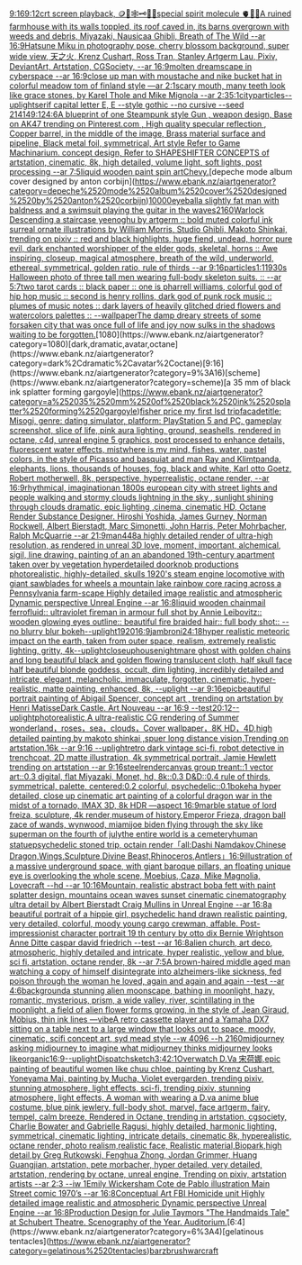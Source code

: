 [9:16](https://www.ebank.nz/aiartgenerator?category=9%3A16)[9:12](https://www.ebank.nz/aiartgenerator?category=9%3A12)[crt screen playback, 🪙🥚🕸🗝🫧👄special spirit molecule 🫀🌈✨](https://www.ebank.nz/aiartgenerator?category=crt%2520screen%2520playback%2C%2520%F0%9F%AA%99%F0%9F%A5%9A%F0%9F%95%B8%F0%9F%97%9D%F0%9F%AB%A7%F0%9F%91%84special%2520spirit%2520molecule%2520%F0%9F%AB%80%F0%9F%8C%88%E2%9C%A8)[A ruined farmhouse with its walls toppled, its roof caved in, its barns overgrown with weeds and debris, Miyazaki, Nausicaa Ghibli, Breath of The Wild --ar 16:9](https://www.ebank.nz/aiartgenerator?category=A%2520ruined%2520farmhouse%2520with%2520its%2520walls%2520toppled%2C%2520its%2520roof%2520caved%2520in%2C%2520its%2520barns%2520overgrown%2520with%2520weeds%2520and%2520debris%2C%2520Miyazaki%2C%2520Nausicaa%2520Ghibli%2C%2520Breath%2520of%2520The%2520Wild%2520--ar%252016%3A9)[Hatsune Miku in photography pose, cherry blossom background, super wide view, 天之火, Krenz Cushart, Ross Tran, Stanley Artgerm Lau, Pixiv, DeviantArt, Artstation, CGSociety, --ar 16:9](https://www.ebank.nz/aiartgenerator?category=Hatsune%2520Miku%2520in%2520photography%2520pose%2C%2520cherry%2520blossom%2520background%2C%2520super%2520wide%2520view%2C%2520%E5%A4%A9%E4%B9%8B%E7%81%AB%2C%2520Krenz%2520Cushart%2C%2520Ross%2520Tran%2C%2520Stanley%2520Artgerm%2520Lau%2C%2520Pixiv%2C%2520DeviantArt%2C%2520Artstation%2C%2520CGSociety%2C%2520--ar%252016%3A9)[molten dreamscape in cyberspace --ar 16:9](https://www.ebank.nz/aiartgenerator?category=molten%2520dreamscape%2520in%2520cyberspace%2520--ar%252016%3A9)[close up man with moustache and nike bucket hat in colorful meadow tom of finland style —ar 2:1](https://www.ebank.nz/aiartgenerator?category=close%2520up%2520man%2520with%2520moustache%2520and%2520nike%2520bucket%2520hat%2520in%2520colorful%2520meadow%2520tom%2520of%2520finland%2520style%2520%E2%80%94ar%25202%3A1)[scary mouth, many teeth look like grace stones, by Karel Thole and Mike Mignola --ar 2:3](https://www.ebank.nz/aiartgenerator?category=scary%2520mouth%2C%2520many%2520teeth%2520look%2520like%2520grace%2520stones%2C%2520by%2520Karel%2520Thole%2520and%2520Mike%2520Mignola%2520--ar%25202%3A3)[5:1](https://www.ebank.nz/aiartgenerator?category=5%3A1)[city](https://www.ebank.nz/aiartgenerator?category=city)[particles](https://www.ebank.nz/aiartgenerator?category=particles)[--uplight](https://www.ebank.nz/aiartgenerator?category=--uplight)[serif capital letter E, E --style gothic --no cursive --seed 21414](https://www.ebank.nz/aiartgenerator?category=serif%2520capital%2520letter%2520E%2C%2520E%2520--style%2520gothic%2520--no%2520cursive%2520--seed%252021414)[9:12](https://www.ebank.nz/aiartgenerator?category=9%3A12)[4:6](https://www.ebank.nz/aiartgenerator?category=4%3A6)[A blueprint of one Steampunk style Gun , weapon design, Base on AK47 trending on Pinterest.com , High quality specular reflection ,  Copper  barrel, in the middle of the image, Brass material surface and pipeline,  Black metal foil, symmetrical,  Art style Refer to Game Machinarium.  concept design, Refer to SHAPESHIFTER CONCEPTS  of artstation, cinematic,  8k, high detailed,  volume light,  soft lights,  post processing    --ar 7:5](https://www.ebank.nz/aiartgenerator?category=A%2520blueprint%2520of%2520one%2520Steampunk%2520style%2520Gun%2520%2C%2520weapon%2520design%2C%2520Base%2520on%2520AK47%2520trending%2520on%2520Pinterest.com%2520%2C%2520High%2520quality%2520specular%2520reflection%2520%2C%2520%2520Copper%2520%2520barrel%2C%2520in%2520the%2520middle%2520of%2520the%2520image%2C%2520Brass%2520material%2520surface%2520and%2520pipeline%2C%2520%2520Black%2520metal%2520foil%2C%2520symmetrical%2C%2520%2520Art%2520style%2520Refer%2520to%2520Game%2520Machinarium.%2520%2520concept%2520design%2C%2520Refer%2520to%2520SHAPESHIFTER%2520CONCEPTS%2520%2520of%2520artstation%2C%2520cinematic%2C%2520%25208k%2C%2520high%2520detailed%2C%2520%2520volume%2520light%2C%2520%2520soft%2520lights%2C%2520%2520post%2520processing%2520%2520%2520%2520--ar%25207%3A5)[liquid wooden paint spin art](https://www.ebank.nz/aiartgenerator?category=liquid%2520wooden%2520paint%2520spin%2520art)[Chevy.](https://www.ebank.nz/aiartgenerator?category=Chevy.)[depeche mode album cover designed by anton corbijn](https://www.ebank.nz/aiartgenerator?category=depeche%2520mode%2520album%2520cover%2520designed%2520by%2520anton%2520corbijn)[10000](https://www.ebank.nz/aiartgenerator?category=10000)[eyeball](https://www.ebank.nz/aiartgenerator?category=eyeball)[a slightly fat man with baldness and a swimsuit playing the guitar in the waves](https://www.ebank.nz/aiartgenerator?category=a%2520slightly%2520fat%2520man%2520with%2520baldness%2520and%2520a%2520swimsuit%2520playing%2520the%2520guitar%2520in%2520the%2520waves)[2160](https://www.ebank.nz/aiartgenerator?category=2160)[Warlock Descending a staircase yeenoghu by artgerm :: bold muted colorful ink surreal ornate illustrations by William Morris, Studio Ghibli, Makoto Shinkai, trending on pixiv :: red and black highlights, huge fiend, undead, horror pure evil, dark enchanted worshipper of the elder gods, skeletal, horns :: Awe inspiring, closeup, magical atmosphere, breath of the wild, underworld, ethereal, symmetrical, golden ratio, rule of thirds --ar 9:16](https://www.ebank.nz/aiartgenerator?category=Warlock%2520Descending%2520a%2520staircase%2520yeenoghu%2520by%2520artgerm%2520%3A%3A%2520bold%2520muted%2520colorful%2520ink%2520surreal%2520ornate%2520illustrations%2520by%2520William%2520Morris%2C%2520Studio%2520Ghibli%2C%2520Makoto%2520Shinkai%2C%2520trending%2520on%2520pixiv%2520%3A%3A%2520red%2520and%2520black%2520highlights%2C%2520huge%2520fiend%2C%2520undead%2C%2520horror%2520pure%2520evil%2C%2520dark%2520enchanted%2520worshipper%2520of%2520the%2520elder%2520gods%2C%2520skeletal%2C%2520horns%2520%3A%3A%2520Awe%2520inspiring%2C%2520closeup%2C%2520magical%2520atmosphere%2C%2520breath%2520of%2520the%2520wild%2C%2520underworld%2C%2520ethereal%2C%2520symmetrical%2C%2520golden%2520ratio%2C%2520rule%2520of%2520thirds%2520--ar%25209%3A16)[particles](https://www.ebank.nz/aiartgenerator?category=particles)[1:1](https://www.ebank.nz/aiartgenerator?category=1%3A1)[1930s Halloween photo of three tall men wearing full-body skeleton suits. :: --ar 5:7](https://www.ebank.nz/aiartgenerator?category=1930s%2520Halloween%2520photo%2520of%2520three%2520tall%2520men%2520wearing%2520full-body%2520skeleton%2520suits.%2520%3A%3A%2520--ar%25205%3A7)[two tarot cards :: black paper :: one is pharrell williams, colorful god of hip hop music :: second is henry rollins, dark god of punk rock music :: plumes of music notes :: dark layers of heavily glitched dried flowers and watercolors palettes :: --wallpaper](https://www.ebank.nz/aiartgenerator?category=two%2520tarot%2520cards%2520%3A%3A%2520black%2520paper%2520%3A%3A%2520one%2520is%2520pharrell%2520williams%2C%2520colorful%2520god%2520of%2520hip%2520hop%2520music%2520%3A%3A%2520second%2520is%2520henry%2520rollins%2C%2520dark%2520god%2520of%2520punk%2520rock%2520music%2520%3A%3A%2520plumes%2520of%2520music%2520notes%2520%3A%3A%2520dark%2520layers%2520of%2520heavily%2520glitched%2520dried%2520flowers%2520and%2520watercolors%2520palettes%2520%3A%3A%2520--wallpaper)[The damp dreary streets of some forsaken city that was once full of life and joy now sulks in the shadows waiting to be forgotten.](https://www.ebank.nz/aiartgenerator?category=The%2520damp%2520dreary%2520streets%2520of%2520some%2520forsaken%2520city%2520that%2520was%2520once%2520full%2520of%2520life%2520and%2520joy%2520now%2520sulks%2520in%2520the%2520shadows%2520waiting%2520to%2520be%2520forgotten.)[1080](https://www.ebank.nz/aiartgenerator?category=1080)[dark,dramatic,avatar,octane](https://www.ebank.nz/aiartgenerator?category=dark%2Cdramatic%2Cavatar%2Coctane)[9:16](https://www.ebank.nz/aiartgenerator?category=9%3A16)[scheme](https://www.ebank.nz/aiartgenerator?category=scheme)[a 35 mm of black ink splatter forming gargoyle](https://www.ebank.nz/aiartgenerator?category=a%252035%2520mm%2520of%2520black%2520ink%2520splatter%2520forming%2520gargoyle)[fisher price my first lsd trip](https://www.ebank.nz/aiartgenerator?category=fisher%2520price%2520my%2520first%2520lsd%2520trip)[facade](https://www.ebank.nz/aiartgenerator?category=facade)[title: Misogi, genre: dating simulator, platform: PlayStation 5 and PC, gameplay screenshot, slice of life, pink aura lighting, ground, seashells, rendered in octane, c4d, unreal engine 5 graphics, post processed to enhance details, fluorescent water effects, mist](https://www.ebank.nz/aiartgenerator?category=title%3A%2520Misogi%2C%2520genre%3A%2520dating%2520simulator%2C%2520platform%3A%2520PlayStation%25205%2520and%2520PC%2C%2520gameplay%2520screenshot%2C%2520slice%2520of%2520life%2C%2520pink%2520aura%2520lighting%2C%2520ground%2C%2520seashells%2C%2520rendered%2520in%2520octane%2C%2520c4d%2C%2520unreal%2520engine%25205%2520graphics%2C%2520post%2520processed%2520to%2520enhance%2520details%2C%2520fluorescent%2520water%2520effects%2C%2520mist)[where is my mind, fishes, water, pastel colors, in the style of Picasso and basquiat and man Ray and Klimt](https://www.ebank.nz/aiartgenerator?category=where%2520is%2520my%2520mind%2C%2520fishes%2C%2520water%2C%2520pastel%2520colors%2C%2520in%2520the%2520style%2520of%2520Picasso%2520and%2520basquiat%2520and%2520man%2520Ray%2520and%2520Klimt)[panda, elephants, lions, thousands of houses, fog, black and white, Karl otto Goetz, Robert motherwell, 8k, perspective, hyperrealistic, octane render, --ar 16:9](https://www.ebank.nz/aiartgenerator?category=panda%2C%2520elephants%2C%2520lions%2C%2520thousands%2520of%2520houses%2C%2520fog%2C%2520black%2520and%2520white%2C%2520Karl%2520otto%2520Goetz%2C%2520Robert%2520motherwell%2C%25208k%2C%2520perspective%2C%2520hyperrealistic%2C%2520octane%2520render%2C%2520--ar%252016%3A9)[rhythmical, imagination](https://www.ebank.nz/aiartgenerator?category=rhythmical%2C%2520imagination)[an 1800s european city with street lights and people walking and stormy clouds lightning in the sky , sunlight shining through clouds  dramatic, epic lighting ,cinema, cinematic HD, Octane Render Substance Designer. Hiroshi Yoshida, James Gurney, Norman Rockwell, Albert Bierstadt, Marc Simonetti, John Harris, Peter Mohrbacher, Ralph McQuarrie --ar 21:9](https://www.ebank.nz/aiartgenerator?category=an%25201800s%2520european%2520city%2520with%2520street%2520lights%2520and%2520people%2520walking%2520and%2520stormy%2520clouds%2520lightning%2520in%2520the%2520sky%2520%2C%2520sunlight%2520shining%2520through%2520clouds%2520%2520dramatic%2C%2520epic%2520lighting%2520%2Ccinema%2C%2520cinematic%2520HD%2C%2520Octane%2520Render%2520Substance%2520Designer.%2520Hiroshi%2520Yoshida%2C%2520James%2520Gurney%2C%2520Norman%2520Rockwell%2C%2520Albert%2520Bierstadt%2C%2520Marc%2520Simonetti%2C%2520John%2520Harris%2C%2520Peter%2520Mohrbacher%2C%2520Ralph%2520McQuarrie%2520--ar%252021%3A9)[man](https://www.ebank.nz/aiartgenerator?category=man)[448](https://www.ebank.nz/aiartgenerator?category=448)[a highly detailed render of ultra-high resolution, as rendered in unreal 3D love, moment, important, alchemical, sigil, line drawing, painting of an  an abandoned 19th-century apartment taken over by vegetation hyperdetailed doorknob productions photorealistic, highly-detailed, skulls 1920's steam engine locomotive with giant sawblades for wheels a mountain lake rainbow core racing across a Pennsylvania farm-scape Highly detailed image realistic and atmospheric Dynamic perspective Unreal Engine --ar 16:8](https://www.ebank.nz/aiartgenerator?category=a%2520highly%2520detailed%2520render%2520of%2520ultra-high%2520resolution%2C%2520as%2520rendered%2520in%2520unreal%25203D%2520love%2C%2520moment%2C%2520important%2C%2520alchemical%2C%2520sigil%2C%2520line%2520drawing%2C%2520painting%2520of%2520an%2520%2520an%2520abandoned%252019th-century%2520apartment%2520taken%2520over%2520by%2520vegetation%2520hyperdetailed%2520doorknob%2520productions%2520photorealistic%2C%2520highly-detailed%2C%2520skulls%25201920%27s%2520steam%2520engine%2520locomotive%2520with%2520giant%2520sawblades%2520for%2520wheels%2520a%2520mountain%2520lake%2520rainbow%2520core%2520racing%2520across%2520a%2520Pennsylvania%2520farm-scape%2520Highly%2520detailed%2520image%2520realistic%2520and%2520atmospheric%2520Dynamic%2520perspective%2520Unreal%2520Engine%2520--ar%252016%3A8)[liquid wooden chainmail ferrofluid:: ultraviolet fireman in armour full shot by Annie Leibovitz:: wooden glowing eyes outline:: beautiful fire braided hair:: full body shot:: --no blurry blur bokeh](https://www.ebank.nz/aiartgenerator?category=liquid%2520wooden%2520chainmail%2520ferrofluid%3A%3A%2520ultraviolet%2520fireman%2520in%2520armour%2520full%2520shot%2520by%2520Annie%2520Leibovitz%3A%3A%2520wooden%2520glowing%2520eyes%2520outline%3A%3A%2520beautiful%2520fire%2520braided%2520hair%3A%3A%2520full%2520body%2520shot%3A%3A%2520--no%2520blurry%2520blur%2520bokeh)[--uplight](https://www.ebank.nz/aiartgenerator?category=--uplight)[1920](https://www.ebank.nz/aiartgenerator?category=1920)[16:9](https://www.ebank.nz/aiartgenerator?category=16%3A9)[jambroni](https://www.ebank.nz/aiartgenerator?category=jambroni)[24:18](https://www.ebank.nz/aiartgenerator?category=24%3A18)[hyper realistic meteoric impact on the earth, taken from outer space, realism, extremely realistic lighting, gritty, 4k](https://www.ebank.nz/aiartgenerator?category=hyper%2520realistic%2520meteoric%2520impact%2520on%2520the%2520earth%2C%2520taken%2520from%2520outer%2520space%2C%2520realism%2C%2520extremely%2520realistic%2520lighting%2C%2520gritty%2C%25204k)[--uplight](https://www.ebank.nz/aiartgenerator?category=--uplight)[closeup](https://www.ebank.nz/aiartgenerator?category=closeup)[house](https://www.ebank.nz/aiartgenerator?category=house)[nightmare ghost with golden chains and long beautiful black and golden flowing translucent cloth, half skull face half beautiful blonde goddess, occult, dim lighting, incredibly detailed and intricate, elegant, melancholic, immaculate, forgotten, cinematic, hyper-realistic, matte painting, enhanced, 8k, --uplight --ar 9:16](https://www.ebank.nz/aiartgenerator?category=nightmare%2520ghost%2520with%2520golden%2520chains%2520and%2520long%2520beautiful%2520black%2520and%2520golden%2520flowing%2520translucent%2520cloth%2C%2520half%2520skull%2520face%2520half%2520beautiful%2520blonde%2520goddess%2C%2520occult%2C%2520dim%2520lighting%2C%2520incredibly%2520detailed%2520and%2520intricate%2C%2520elegant%2C%2520melancholic%2C%2520immaculate%2C%2520forgotten%2C%2520cinematic%2C%2520hyper-realistic%2C%2520matte%2520painting%2C%2520enhanced%2C%25208k%2C%2520--uplight%2520--ar%25209%3A16)[epic](https://www.ebank.nz/aiartgenerator?category=epic)[beautiful portrait painting of Abigail Spencer, concept art , trending on artstation by Henri Matisse](https://www.ebank.nz/aiartgenerator?category=beautiful%2520portrait%2520painting%2520of%2520Abigail%2520Spencer%2C%2520concept%2520art%2520%2C%2520trending%2520on%2520artstation%2520by%2520Henri%2520Matisse)[Dark Castle. Art Nouveau --ar 16:9 --test](https://www.ebank.nz/aiartgenerator?category=Dark%2520Castle.%2520Art%2520Nouveau%2520--ar%252016%3A9%2520--test)[20:12](https://www.ebank.nz/aiartgenerator?category=20%3A12)[--uplight](https://www.ebank.nz/aiartgenerator?category=--uplight)[photorealistic,A ultra-realistic CG rendering of Summer wonderland，roses，sea，clouds，Cover wallpaper，8K HD，4D,high detailed painting,by makoto shinkai ,spuer long distance vision,Trending on artstation.16k --ar 9:16 --uplight](https://www.ebank.nz/aiartgenerator?category=photorealistic%2CA%2520ultra-realistic%2520CG%2520rendering%2520of%2520Summer%2520wonderland%EF%BC%8Croses%EF%BC%8Csea%EF%BC%8Cclouds%EF%BC%8CCover%2520wallpaper%EF%BC%8C8K%2520HD%EF%BC%8C4D%2Chigh%2520detailed%2520painting%2Cby%2520makoto%2520shinkai%2520%2Cspuer%2520long%2520distance%2520vision%2CTrending%2520on%2520artstation.16k%2520--ar%25209%3A16%2520--uplight)[retro dark vintage sci-fi, robot detective in trenchcoat, 2D matte illustration, 4k symmetrical portrait, Jamie Hewlett trending on artstation --ar 9:16](https://www.ebank.nz/aiartgenerator?category=retro%2520dark%2520vintage%2520sci-fi%2C%2520robot%2520detective%2520in%2520trenchcoat%2C%25202D%2520matte%2520illustration%2C%25204k%2520symmetrical%2520portrait%2C%2520Jamie%2520Hewlett%2520trending%2520on%2520artstation%2520--ar%25209%3A16)[steel](https://www.ebank.nz/aiartgenerator?category=steel)[render](https://www.ebank.nz/aiartgenerator?category=render)[canvas group treant::1 vector art::0.3 digital, flat Miyazaki, Monet, hd, 8k::0.3 D&D::0.4 rule of thirds, symmetrical, palette, centered:0.2 colorful, psychedelic::0.1](https://www.ebank.nz/aiartgenerator?category=canvas%2520group%2520treant%3A%3A1%2520vector%2520art%3A%3A0.3%2520digital%2C%2520flat%2520Miyazaki%2C%2520Monet%2C%2520hd%2C%25208k%3A%3A0.3%2520D%26D%3A%3A0.4%2520rule%2520of%2520thirds%2C%2520symmetrical%2C%2520palette%2C%2520centered%3A0.2%2520colorful%2C%2520psychedelic%3A%3A0.1)[bokeh](https://www.ebank.nz/aiartgenerator?category=bokeh)[a hyper detailed, close up cinematic art painting of a colorful dragon war in the midst of a tornado, IMAX 3D, 8k HDR —aspect 16:9](https://www.ebank.nz/aiartgenerator?category=a%2520hyper%2520detailed%2C%2520close%2520up%2520cinematic%2520art%2520painting%2520of%2520a%2520colorful%2520dragon%2520war%2520in%2520the%2520midst%2520of%2520a%2520tornado%2C%2520IMAX%25203D%2C%25208k%2520HDR%2520%E2%80%94aspect%252016%3A9)[marble statue of lord freiza, sculpture, 4k render,museum of history,Emperor Frieza, dragon ball z](https://www.ebank.nz/aiartgenerator?category=marble%2520statue%2520of%2520lord%2520freiza%2C%2520sculpture%2C%25204k%2520render%2Cmuseum%2520of%2520history%2CEmperor%2520Frieza%2C%2520dragon%2520ball%2520z)[ace of wands, wynwood, miami](https://www.ebank.nz/aiartgenerator?category=ace%2520of%2520wands%2C%2520wynwood%2C%2520miami)[joe biden flying through the sky like superman on the fourth of july](https://www.ebank.nz/aiartgenerator?category=joe%2520biden%2520flying%2520through%2520the%2520sky%2520like%2520superman%2520on%2520the%2520fourth%2520of%2520july)[the entire world is a cemetery](https://www.ebank.nz/aiartgenerator?category=the%2520entire%2520world%2520is%2520a%2520cemetery)[human statue](https://www.ebank.nz/aiartgenerator?category=human%2520statue)[psychedelic stoned trip, octain render](https://www.ebank.nz/aiartgenerator?category=psychedelic%2520stoned%2520trip%2C%2520octain%2520render)[「all:Dashi Namdakov,Chinese Dragon,Wings,Sculpture,Divine Beast,Rhinoceros,Antlers」](https://www.ebank.nz/aiartgenerator?category=%E3%80%8Call%3ADashi%2520Namdakov%2CChinese%2520Dragon%2CWings%2CSculpture%2CDivine%2520Beast%2CRhinoceros%2CAntlers%E3%80%8D)[16:9](https://www.ebank.nz/aiartgenerator?category=16%3A9)[illustration of a massive underground space, with giant baroque pillars, an  floating  unique eye is overlooking the whole scene, Moebius, Caza, Mike Magnolia, Lovecraft --hd --ar 10:16](https://www.ebank.nz/aiartgenerator?category=illustration%2520of%2520a%2520massive%2520underground%2520space%2C%2520with%2520giant%2520baroque%2520pillars%2C%2520an%2520%2520floating%2520%2520unique%2520eye%2520is%2520overlooking%2520the%2520whole%2520scene%2C%2520Moebius%2C%2520Caza%2C%2520Mike%2520Magnolia%2C%2520Lovecraft%2520--hd%2520--ar%252010%3A16)[Mountain, realistic abstract boba fett with paint splatter design, mountains ocean waves sunset cinematic cinematography ultra detail by Albert Bierstadt Craig Mullins in Unreal Engine --ar 16:8](https://www.ebank.nz/aiartgenerator?category=Mountain%2C%2520realistic%2520abstract%2520boba%2520fett%2520with%2520paint%2520splatter%2520design%2C%2520mountains%2520ocean%2520waves%2520sunset%2520cinematic%2520cinematography%2520ultra%2520detail%2520by%2520Albert%2520Bierstadt%2520Craig%2520Mullins%2520in%2520Unreal%2520Engine%2520--ar%252016%3A8)[a beautiful portrait of a hippie girl, psychedelic hand drawn realistic painting, very detailed, colorful, moody young cargo crewman, affable. Post-impressionist character portrait 19 th century by otto dix Bernie Wrightson Anne Ditte caspar david friedrich --test --ar 16:8](https://www.ebank.nz/aiartgenerator?category=a%2520beautiful%2520portrait%2520of%2520a%2520hippie%2520girl%2C%2520psychedelic%2520hand%2520drawn%2520realistic%2520painting%2C%2520very%2520detailed%2C%2520colorful%2C%2520moody%2520young%2520cargo%2520crewman%2C%2520affable.%2520Post-impressionist%2520character%2520portrait%252019%2520th%2520century%2520by%2520otto%2520dix%2520Bernie%2520Wrightson%2520Anne%2520Ditte%2520caspar%2520david%2520friedrich%2520--test%2520--ar%252016%3A8)[alien church, art deco, atmospheric, highly detailed and intricate, hyper realistic, yellow and blue, sci fi, artstation, octane render, 8k --ar 7:5](https://www.ebank.nz/aiartgenerator?category=alien%2520church%2C%2520art%2520deco%2C%2520atmospheric%2C%2520highly%2520detailed%2520and%2520intricate%2C%2520hyper%2520realistic%2C%2520yellow%2520and%2520blue%2C%2520sci%2520fi%2C%2520artstation%2C%2520octane%2520render%2C%25208k%2520--ar%25207%3A5)[A brown-haired middle aged man watching a copy of himself disintegrate into alzheimers-like sickness, fed poison through the woman he loved, again and again and again --test --ar 4:6](https://www.ebank.nz/aiartgenerator?category=A%2520brown-haired%2520middle%2520aged%2520man%2520watching%2520a%2520copy%2520of%2520himself%2520disintegrate%2520into%2520alzheimers-like%2520sickness%2C%2520fed%2520poison%2520through%2520the%2520woman%2520he%2520loved%2C%2520again%2520and%2520again%2520and%2520again%2520--test%2520--ar%25204%3A6)[background](https://www.ebank.nz/aiartgenerator?category=background)[a stunning alien moonscape, bathing in moonlight, hazy, romantic, mysterious, prism, a wide valley, river, scintillating in the moonlight, a field of alien flower forms growing, in the style of Jean Giraud, Möbius, thin ink lines —vibe](https://www.ebank.nz/aiartgenerator?category=a%2520stunning%2520alien%2520moonscape%2C%2520bathing%2520in%2520moonlight%2C%2520hazy%2C%2520romantic%2C%2520mysterious%2C%2520prism%2C%2520a%2520wide%2520valley%2C%2520river%2C%2520scintillating%2520in%2520the%2520moonlight%2C%2520a%2520field%2520of%2520alien%2520flower%2520forms%2520growing%2C%2520in%2520the%2520style%2520of%2520Jean%2520Giraud%2C%2520M%C3%B6bius%2C%2520thin%2520ink%2520lines%2520%E2%80%94vibe)[A retro cassette player and a Yamaha DX7 sitting on a table next to a large window that looks out to space, moody, cinematic, scifi concept art, syd mead style   --w 4096 --h 2160](https://www.ebank.nz/aiartgenerator?category=A%2520retro%2520cassette%2520player%2520and%2520a%2520Yamaha%2520DX7%2520sitting%2520on%2520a%2520table%2520next%2520to%2520a%2520large%2520window%2520that%2520looks%2520out%2520to%2520space%2C%2520moody%2C%2520cinematic%2C%2520scifi%2520concept%2520art%2C%2520syd%2520mead%2520style%2520%2520%2520--w%25204096%2520--h%25202160)[midjourney asking midjourney to imagine what midjourney thinks midjourney looks like](https://www.ebank.nz/aiartgenerator?category=midjourney%2520asking%2520midjourney%2520to%2520imagine%2520what%2520midjourney%2520thinks%2520midjourney%2520looks%2520like)[organic](https://www.ebank.nz/aiartgenerator?category=organic)[16:9](https://www.ebank.nz/aiartgenerator?category=16%3A9)[--uplight](https://www.ebank.nz/aiartgenerator?category=--uplight)[Dispatch](https://www.ebank.nz/aiartgenerator?category=Dispatch)[sketch](https://www.ebank.nz/aiartgenerator?category=sketch)[3:4](https://www.ebank.nz/aiartgenerator?category=3%3A4)[2:1](https://www.ebank.nz/aiartgenerator?category=2%3A1)[Overwatch D.Va 宋荷娜,epic painting of beautiful women like chuu chloe, painting by Krenz Cushart, Yoneyama Mai, painting by Mucha, Violet evergarden, trending pixiv, stunning atmosphere, light effects, sci-fi,  trending pixiv, stunning atmosphere, light effects, A woman with wearing a D.va  anime blue costume,  blue pink jewlery, full-body shot, marvel, face artgerm, fairy, tempel, calm breeze, Rendered in Octane, trending in artstation, cgsociety, Charlie Bowater and Gabrielle Ragusi, highly detailed, harmonic lighting, symmetrical, cinematic lighting, intricate details, cinematic 8k, hyperealistic, octane render, photo realism,realistic face, Realistic material,Biopark,high detail,by Greg Rutkowski, Fenghua Zhong, Jordan Grimmer, Huang Guangjian, artstation, pete morbacher, hyper detailed, very detailed, artstation, rendering by octane, unreal engine, Trending on pixiv, artstation artists --ar 2:3 --iw 1](https://www.ebank.nz/aiartgenerator?category=Overwatch%2520D.Va%2520%E5%AE%8B%E8%8D%B7%E5%A8%9C%2Cepic%2520painting%2520of%2520beautiful%2520women%2520like%2520chuu%2520chloe%2C%2520painting%2520by%2520Krenz%2520Cushart%2C%2520Yoneyama%2520Mai%2C%2520painting%2520by%2520Mucha%2C%2520Violet%2520evergarden%2C%2520trending%2520pixiv%2C%2520stunning%2520atmosphere%2C%2520light%2520effects%2C%2520sci-fi%2C%2520%2520trending%2520pixiv%2C%2520stunning%2520atmosphere%2C%2520light%2520effects%2C%2520A%2520woman%2520with%2520wearing%2520a%2520D.va%2520%2520anime%2520blue%2520costume%2C%2520%2520blue%2520pink%2520jewlery%2C%2520full-body%2520shot%2C%2520marvel%2C%2520face%2520artgerm%2C%2520fairy%2C%2520tempel%2C%2520calm%2520breeze%2C%2520Rendered%2520in%2520Octane%2C%2520trending%2520in%2520artstation%2C%2520cgsociety%2C%2520Charlie%2520Bowater%2520and%2520Gabrielle%2520Ragusi%2C%2520highly%2520detailed%2C%2520harmonic%2520lighting%2C%2520symmetrical%2C%2520cinematic%2520lighting%2C%2520intricate%2520details%2C%2520cinematic%25208k%2C%2520hyperealistic%2C%2520octane%2520render%2C%2520photo%2520realism%2Crealistic%2520face%2C%2520Realistic%2520material%2CBiopark%2Chigh%2520detail%2Cby%2520Greg%2520Rutkowski%2C%2520Fenghua%2520Zhong%2C%2520Jordan%2520Grimmer%2C%2520Huang%2520Guangjian%2C%2520artstation%2C%2520pete%2520morbacher%2C%2520hyper%2520detailed%2C%2520very%2520detailed%2C%2520artstation%2C%2520rendering%2520by%2520octane%2C%2520unreal%2520engine%2C%2520Trending%2520on%2520pixiv%2C%2520artstation%2520artists%2520--ar%25202%3A3%2520--iw%25201)[Emily Wickersham Cote de Pablo illustration Main Street comic 1970’s --ar 16:8](https://www.ebank.nz/aiartgenerator?category=Emily%2520Wickersham%2520Cote%2520de%2520Pablo%2520illustration%2520Main%2520Street%2520comic%25201970%E2%80%99s%2520--ar%252016%3A8)[Conceptual Art FBI Homicide unit Highly detailed image realistic and atmospheric Dynamic perspective Unreal Engine --ar 16:8](https://www.ebank.nz/aiartgenerator?category=Conceptual%2520Art%2520FBI%2520Homicide%2520unit%2520Highly%2520detailed%2520image%2520realistic%2520and%2520atmospheric%2520Dynamic%2520perspective%2520Unreal%2520Engine%2520--ar%252016%3A8)[Production Design for Julie Taymors "The Handmaids Tale" at Schubert Theatre. Scenography of the Year. Auditorium.](https://www.ebank.nz/aiartgenerator?category=Production%2520Design%2520for%2520Julie%2520Taymors%2520%22The%2520Handmaids%2520Tale%22%2520at%2520Schubert%2520Theatre.%2520Scenography%2520of%2520the%2520Year.%2520Auditorium.)[6:4](https://www.ebank.nz/aiartgenerator?category=6%3A4)[gelatinous tentacles](https://www.ebank.nz/aiartgenerator?category=gelatinous%2520tentacles)[bar](https://www.ebank.nz/aiartgenerator?category=bar)[zbrush](https://www.ebank.nz/aiartgenerator?category=zbrush)[warcraft](https://www.ebank.nz/aiartgenerator?category=warcraft)